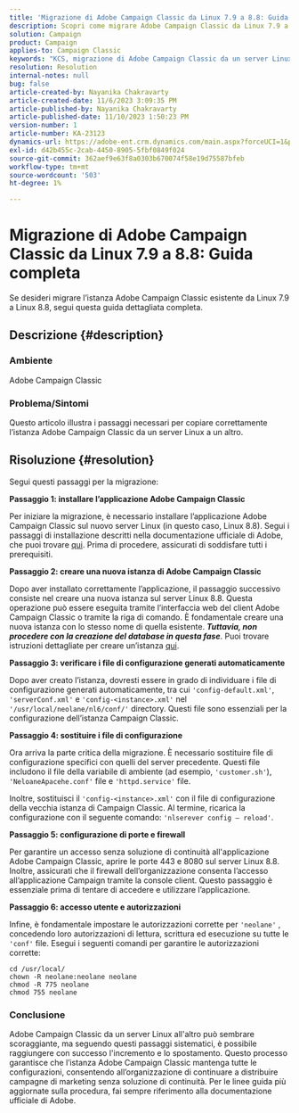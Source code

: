 ```yaml
---
title: 'Migrazione di Adobe Campaign Classic da Linux 7.9 a 8.8: Guida completa'
description: Scopri come migrare Adobe Campaign Classic da Linux 7.9 a 8.8 in questa guida completa.
solution: Campaign
product: Campaign
applies-to: Campaign Classic
keywords: "KCS, migrazione di Adobe Campaign Classic da un server Linux a un altro, ACC,"
resolution: Resolution
internal-notes: null
bug: false
article-created-by: Nayanika Chakravarty
article-created-date: 11/6/2023 3:09:35 PM
article-published-by: Nayanika Chakravarty
article-published-date: 11/10/2023 1:50:23 PM
version-number: 1
article-number: KA-23123
dynamics-url: https://adobe-ent.crm.dynamics.com/main.aspx?forceUCI=1&pagetype=entityrecord&etn=knowledgearticle&id=6565317c-b67c-ee11-8179-6045bd006295
exl-id: d42b455c-2cab-4450-8905-5fbf0849f024
source-git-commit: 362aef9e63f8a0303b670074f58e19d75587bfeb
workflow-type: tm+mt
source-wordcount: '503'
ht-degree: 1%

---
```


# Migrazione di Adobe Campaign Classic da Linux 7.9 a 8.8: Guida completa


Se desideri migrare l’istanza Adobe Campaign Classic esistente da Linux 7.9 a Linux 8.8, segui questa guida dettagliata completa.

## Descrizione {#description}


### Ambiente

Adobe Campaign Classic

### Problema/Sintomi

Questo articolo illustra i passaggi necessari per copiare correttamente l’istanza Adobe Campaign Classic da un server Linux a un altro.


## Risoluzione {#resolution}


Segui questi passaggi per la migrazione:

<b>Passaggio 1: installare l’applicazione Adobe Campaign Classic</b>

Per iniziare la migrazione, è necessario installare l’applicazione Adobe Campaign Classic sul nuovo server Linux (in questo caso, Linux 8.8). Segui i passaggi di installazione descritti nella documentazione ufficiale di Adobe, che puoi trovare [qui](https://experienceleague.adobe.com/docs/campaign-classic/using/installing-campaign-classic/install-campaign-on-prem/installing-campaign-in-linux-/prerequisites-of-campaign-installation-in-linux.html?lang=en). Prima di procedere, assicurati di soddisfare tutti i prerequisiti.

<b>Passaggio 2: creare una nuova istanza di Adobe Campaign Classic</b>

Dopo aver installato correttamente l’applicazione, il passaggio successivo consiste nel creare una nuova istanza sul server Linux 8.8. Questa operazione può essere eseguita tramite l’interfaccia web del client Adobe Campaign Classic o tramite la riga di comando. È fondamentale creare una nuova istanza con lo stesso nome di quella esistente. <b>*Tuttavia, non procedere con la creazione del database in questa fase</b>*. Puoi trovare istruzioni dettagliate per creare un’istanza [qui](https://experienceleague.adobe.com/docs/campaign-classic/using/installing-campaign-classic/appendices/command-lines.html?lang=en#creating-an-instance).

<b>Passaggio 3: verificare i file di configurazione generati automaticamente</b>

Dopo aver creato l’istanza, dovresti essere in grado di individuare i file di configurazione generati automaticamente, tra cui `'config-default.xml'`, `'serverConf.xml'` e `'config-<instance>.xml'` nel `'/usr/local/neolane/nl6/conf/'` directory. Questi file sono essenziali per la configurazione dell’istanza Campaign Classic.

<b>Passaggio 4: sostituire i file di configurazione</b>

Ora arriva la parte critica della migrazione. È necessario sostituire file di configurazione specifici con quelli del server precedente. Questi file includono il file della variabile di ambiente (ad esempio, `'customer.sh'`), `'NeloaneApacehe.conf'` file e `'httpd.service'` file.

Inoltre, sostituisci il `'config-<instance>.xml'` con il file di configurazione della vecchia istanza di Campaign Classic. Al termine, ricarica la configurazione con il seguente comando: `'nlserever config – reload'`.

<b>Passaggio 5: configurazione di porte e firewall</b>

Per garantire un accesso senza soluzione di continuità all&#39;applicazione Adobe Campaign Classic, aprire le porte 443 e 8080 sul server Linux 8.8. Inoltre, assicurati che il firewall dell’organizzazione consenta l’accesso all’applicazione Campaign tramite la console client. Questo passaggio è essenziale prima di tentare di accedere e utilizzare l’applicazione.

<b>Passaggio 6: accesso utente e autorizzazioni</b>

Infine, è fondamentale impostare le autorizzazioni corrette per `'neolane'` , concedendo loro autorizzazioni di lettura, scrittura ed esecuzione su tutte le `'conf'` file. Esegui i seguenti comandi per garantire le autorizzazioni corrette:


```
cd /usr/local/
chown -R neolane:neolane neolane
chmod -R 775 neolane
chmod 755 neolane
```


### Conclusione

Adobe Campaign Classic da un server Linux all&#39;altro può sembrare scoraggiante, ma seguendo questi passaggi sistematici, è possibile raggiungere con successo l&#39;incremento e lo spostamento. Questo processo garantisce che l’istanza Adobe Campaign Classic mantenga tutte le configurazioni, consentendo all’organizzazione di continuare a distribuire campagne di marketing senza soluzione di continuità. Per le linee guida più aggiornate sulla procedura, fai sempre riferimento alla documentazione ufficiale di Adobe.
